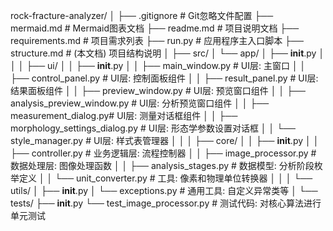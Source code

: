rock-fracture-analyzer/
│
├── .gitignore              # Git忽略文件配置
├── mermaid.md              # Mermaid图表文档
├── readme.md               # 项目说明文档
├── requirements.md         # 项目需求列表
├── run.py                  # 应用程序主入口脚本
├── structure.md            # (本文档) 项目结构说明
│
├── src/
│   └── app/
│       ├── __init__.py
│       │
│       ├── ui/
│       │   ├── __init__.py
│       │   ├── main_window.py       # UI层: 主窗口
│       │   ├── control_panel.py     # UI层: 控制面板组件
│       │   ├── result_panel.py      # UI层: 结果面板组件
│       │   ├── preview_window.py    # UI层: 预览窗口组件
│       │   ├── analysis_preview_window.py # UI层: 分析预览窗口组件
│       │   ├── measurement_dialog.py# UI层: 测量对话框组件
│       │   ├── morphology_settings_dialog.py # UI层: 形态学参数设置对话框
│       │   └── style_manager.py     # UI层: 样式表管理器
│       │
│       ├── core/
│       │   ├── __init__.py
│       │   ├── controller.py        # 业务逻辑层: 流程控制器
│       │   ├── image_processor.py   # 数据处理层: 图像处理函数
│       │   ├── analysis_stages.py   # 数据模型: 分析阶段枚举定义
│       │   └── unit_converter.py    # 工具: 像素和物理单位转换器
│       │
│       └── utils/
│           ├── __init__.py
│           └── exceptions.py        # 通用工具: 自定义异常类等
│
└── tests/
    ├── __init__.py
    └── test_image_processor.py     # 测试代码: 对核心算法进行单元测试